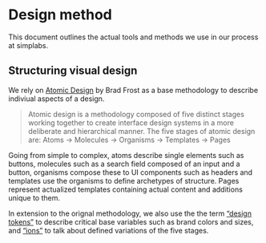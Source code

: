# Design method

This document outlines the actual tools and methods we use in our process at simplabs.

## Structuring visual design

We rely on [Atomic Design][atomic] by Brad Frost as
a base methodology to describe indiviual aspects of a design.

> Atomic design is a methodology composed of five distinct stages working
> together to create interface design systems in a more deliberate and
> hierarchical manner. The five stages of atomic design are:
> Atoms → Molecules → Organisms → Templates → Pages

Going from simple to complex, atoms describe single elements such as buttons,
molecules such as a search field composed of an input and a button,
organisms compose these to UI components such as headers and templates use
the organisms to define archetypes of structure. Pages represent actualized
templates containing actual content and additions unique to them.

In extension to the orignal methodology, we also use the the term
[“design tokens”][tokens] to describe critical base variables such as brand
colors and sizes, and [“ions”][ions] to talk about defined variations
of the five stages.

[atomic]: http://atomicdesign.bradfrost.com
[tokens]: http://bradfrost.com/blog/post/extending-atomic-design/
[ions]: https://www.cjcid.com/articles/ions-introduction/
